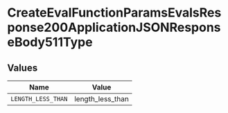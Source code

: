 # CreateEvalFunctionParamsEvalsResponse200ApplicationJSONResponseBody511Type


## Values

| Name               | Value              |
| ------------------ | ------------------ |
| `LENGTH_LESS_THAN` | length_less_than   |
